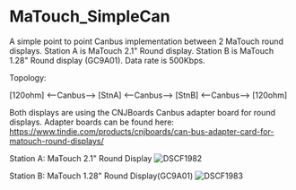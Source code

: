 # MaTouch_SimpleCan
A simple point to point Canbus implementation between 2 MaTouch round displays. 
Station A is MaTouch 2.1" Round display. 
Station B is MaTouch 1.28" Round display (GC9A01).
Data rate is 500Kbps.

Topology:

[120ohm] <--Canbus--> [StnA] <--Canbus--> [StnB] <--Canbus--> [120ohm]

Both displays are using the CNJBoards Canbus adapter board for round displays.
Adapter boards can be found here:
https://www.tindie.com/products/cnjboards/can-bus-adapter-card-for-matouch-round-displays/

Station A: MaTouch 2.1" Round Display
![DSCF1982](https://github.com/user-attachments/assets/255a943f-7793-4267-8b99-ce4e99aebc74)

Station B: MaTouch 1.28" Round Display(GC9A01)
![DSCF1983](https://github.com/user-attachments/assets/bbe76624-028c-4edc-9a0b-a586fb0cdd9a)

